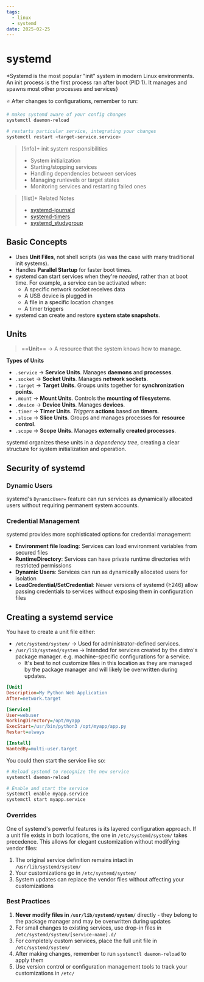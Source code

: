 ```yaml
---
tags:
  - linux
  - systemd
date: 2025-02-25
---
```

# systemd
*Systemd is the most popular "init" system in modern Linux environments. An init process is the first process ran after boot (PID 1). It manages and spawns most other processes and services}

⭐ After changes to configurations, remember to run:

```bash
# makes systemd aware of your config changes
systemctl daemon-reload 

# restarts particular service, integrating your changes
systemctl restart <target-service.service>
```

> [!info]+ init system responsibilities
> - System initialization
> - Starting/stopping services
> - Handling dependencies between services
> - Managing runlevels or target states
> - Monitoring services and restarting failed ones

> [!list]+ Related Notes
> - [systemd-journald](systemd-journald.md)
> - [systemd-timers](My%20Notes/Unsorted/systemd-timers.md)
> - [systemd_studygroup](../Works-in-Progress/systemd_studygroup.md)

## Basic Concepts

- Uses **Unit Files**, not shell scripts (as was the case with many traditional init systems).
- Handles **Parallel Startup** for faster boot times.
- systemd can start services when they're *needed*, rather than at boot time. For example, a service can be activated when:
	- A specific network socket receives data
	- A USB device is plugged in
	- A file in a specific location changes
	- A timer triggers
- systemd can create and restore **system state snapshots**.

## Units
> ==**Unit**== → A resource that the system knows how to manage.

**Types of Units**
- `.service` → **Service Units**. Manages **daemons** and **processes**.
- `.socket` → **Socket Units**. Manages **network sockets**.
- `.target` → **Target Units**. Groups units together for **synchronization points**.
- `.mount` → **Mount Units**. Controls the **mounting of filesystems**.
- `.device` → **Device Units**. Manages **devices**.
- `.timer` → **Timer Units**. *Triggers* **actions** based on **timers**.
- `.slice` → **Slice Units**. Groups and manages processes for **resource control**.
- `.scope` → **Scope Units**. Manages **externally created processes**.

systemd organizes these units in a *dependency tree*, creating a clear structure for system initialization and operation.

## Security of systemd

### Dynamic Users
systemd's `DynamicUser=` feature can run services as dynamically allocated users without requiring permanent system accounts.

### Credential Management
systemd provides more sophisticated options for credential management:

- **Environment file loading**: Services can load environment variables from secured files
- **RuntimeDirectory**: Services can have private runtime directories with restricted permissions
- **Dynamic Users**: Services can run as dynamically allocated users for isolation
- **LoadCredential/SetCredential**: Newer versions of systemd (≥246) allow passing credentials to services without exposing them in configuration files

## Creating a systemd service
You have to create a unit file either:
- `/etc/systemd/system/` → Used for administrator-defined services.
- `/usr/lib/systemd/system` → Intended for services created by the distro's package manager. e.g. machine-specific configurations for a service.
	- It's best to not customize files in this location as they are managed by the package manager and will likely be overwritten during updates.

```ini
[Unit]
Description=My Python Web Application
After=network.target

[Service]
User=webuser
WorkingDirectory=/opt/myapp
ExecStart=/usr/bin/python3 /opt/myapp/app.py
Restart=always

[Install]
WantedBy=multi-user.target
```

You could then start the service like so:
```bash
# Reload systemd to recognize the new service
systemctl daemon-reload

# Enable and start the service
systemctl enable myapp.service
systemctl start myapp.service
```

### Overrides
One of systemd's powerful features is its layered configuration approach. If a unit file exists in both locations, the one in `/etc/systemd/system/` takes precedence. This allows for elegant customization without modifying vendor files:

1. The original service definition remains intact in `/usr/lib/systemd/system/`
2. Your customizations go in `/etc/systemd/system/`
3. System updates can replace the vendor files without affecting your customizations

### Best Practices

1. **Never modify files in `/usr/lib/systemd/system/`** directly - they belong to the package manager and may be overwritten during updates
2. For small changes to existing services, use drop-in files in `/etc/systemd/system/[service-name].d/`
3. For completely custom services, place the full unit file in `/etc/systemd/system/`
4. After making changes, remember to run `systemctl daemon-reload` to apply them
5. Use version control or configuration management tools to track your customizations in `/etc/`



